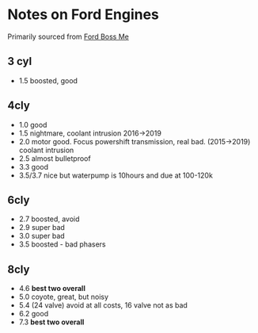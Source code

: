 # Notes on Ford Engines

Primarily sourced from [Ford Boss Me](https://www.youtube.com/watch?v=YcJNgXCgKfg)

## 3 cyl
- 1.5 boosted, good

## 4cly
- 1.0 good
- 1.5 nightmare, coolant intrusion 2016->2019
- 2.0 motor good. Focus powershift transmission, real bad. (2015->2019) coolant intrusion
- 2.5 almost bulletproof
- 3.3 good
- 3.5/3.7 nice but waterpump is 10hours and due at 100-120k


## 6cly
- 2.7 boosted, avoid
- 2.9 super bad
- 3.0 super bad
- 3.5 boosted - bad phasers


## 8cly
- 4.6 **best two overall**
- 5.0 coyote, great, but noisy
- 5.4 (24 valve) avoid at all costs, 16 valve not as bad
- 6.2 good
- 7.3 **best two overall**
